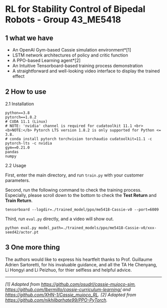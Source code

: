 # RL for Stability Control of Bipedal Robots - Group 43_ME5418
## 1 what we have

- An OpenAI Gym-based Cassie simulation environment*[1]
- LSTM network architectures of policy and critic function
- A PPO-based Learning agent*[2]
- An Intuitive Tensorboard-based training process demonstration
- A straightforward and well-looking video interface to display the trained effect

## 2 How to use

2.1 Installation

```
python==3.8
pytorch==1.8.2
# CUDA 11.1 (Linux)
# NOTE: 'nvidia' channel is required for cudatoolkit 11.1 <br> <b>NOTE:</b> Pytorch LTS version 1.8.2 is only supported for Python <= 3.8.
# conda install pytorch torchvision torchaudio cudatoolkit=11.1 -c pytorch-lts -c nvidia
gym==0.21.0
pandas
numpy
```


2.2 Usage

First, enter the main directory, and run `train.py` with your customer parameters.

Second, run the following command to check the training process. Especially, please scroll down to the bottom to check the **Test Return** and **Train Return**.

```
tensorboard --logdir=./trained_model/ppo/me5418-Cassie-v0 --port=6009
```


Third, run `eval.py` directly, and a video will show out.

```
python eval.py model_path=./trained_models/ppo/me5418-Cassie-v0/xxx-seed42/actor.pt
```


## 3 One more thing

The authors would like to express his heartfelt thanks to Prof. Guillaume Adrien Sartoretti, for his invaluable guidance, and all the TA He Chenyang, Li Hongyi and Li Peizhuo, for thier selfless and helpful advice.




---
*[1] Adapted from https://github.com/osudrl/cassie-mujoco-sim, https://github.com/lbermillo/cassie-curriculum-learning/ and https://github.com/XHN-1/Cassie_mujoco_RL.*
*[2] Adapted from https://github.com/nikhilbarhate99/PPO-PyTorch.*

